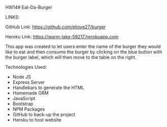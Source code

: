 HW14# Eat-Da-Burger

LINKS:

GitHub Link: https://github.com/elioye27/burger

Heroku Link: https://warm-lake-58217.herokuapp.com

This app was created to let users enter the name of the burger they would like to eat and then consume the burger by clicking on the blue button with the burger label, which will then move to the table on the right.

Technologies Used:

* Node JS
* Express Server
* Handlebars to generate the HTML
* Homemade ORM
* JavaScript
* Bootstrap
* NPM Packages 
* GitHub to back-up the project
* Heroku to host website




